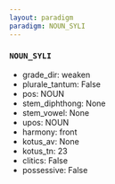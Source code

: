 ```yaml
---
layout: paradigm
paradigm: NOUN_SYLI
---
```

### ` NOUN_SYLI `


* grade_dir: weaken
* plurale_tantum: False
* pos: NOUN
* stem_diphthong: None
* stem_vowel: None
* upos: NOUN
* harmony: front
* kotus_av: None
* kotus_tn: 23
* clitics: False
* possessive: False
